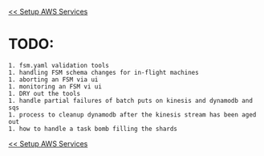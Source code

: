<!--
Copyright 2016-2018 Workiva Inc.

Licensed under the Apache License, Version 2.0 (the "License");
you may not use this file except in compliance with the License.
You may obtain a copy of the License at

    http://www.apache.org/licenses/LICENSE-2.0

Unless required by applicable law or agreed to in writing, software
distributed under the License is distributed on an "AS IS" BASIS,
WITHOUT WARRANTIES OR CONDITIONS OF ANY KIND, either express or implied.
See the License for the specific language governing permissions and
limitations under the License.
-->

[<< Setup AWS Services](SETUP.md)

# TODO:

    1. fsm.yaml validation tools
    1. handling FSM schema changes for in-flight machines
    1. aborting an FSM via ui
    1. monitoring an FSM vi ui
    1. DRY out the tools
    1. handle partial failures of batch puts on kinesis and dynamodb and sqs
    1. process to cleanup dynamodb after the kinesis stream has been aged out
    1. how to handle a task bomb filling the shards

[<< Setup AWS Services](SETUP.md)
